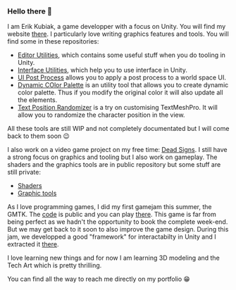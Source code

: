 ### Hello there 👋

I am Erik Kubiak, a game developper with a focus on Unity. You will find my website [there](https://erikrikoo.github.io/Portfolio/).
I particularly love writing graphics features and tools.
You will find some in these repositories:
- [Editor Utilities](https://github.com/ErikRikoo/com.rikoo.editor-utilities), which contains some useful stuff when you do tooling in Unity.
- [Interface Utilities](https://github.com/ErikRikoo/com.rikoo.interface-utilities), which help you to use interface in Unity.
- [UI Post Process](https://github.com/ErikRikoo/Unity-UI-Post-Process) allows you to apply a post process to a world space UI.
- [Dynamic COlor Palette](https://github.com/ErikRikoo/Unity-Dynamic-Color-Palette) is an utility tool that allows you to create dynamic color palette. Thus if you modify the original color it will also update all the elements.
- [Text Position Randomizer](https://github.com/ErikRikoo/Unity-Text-Position-Randomizer) is a try on customising TextMeshPro. It will allow you to randomize the character position in the view.

All these tools are still WIP and not completely documentated but I will come back to them soon 😉

I also work on a video game project on my free time: [Dead Signs](http://deadsigns.fr/). I still have a strong focus on graphics and tooling but I also work on gameplay.
The shaders and the graphics tools are in public repository but some stuff are still private:
- [Shaders](https://github.com/ErikRikoo/com.rikoo.dead-signs-shader)
- [Graphic tools](https://github.com/ErikRikoo/com.rikoo.deadsigns-hdrp-utils)

As I love programming games, I did my first gamejam this summer, the GMTK. The [code](https://github.com/ErikRikoo/GMTK-2021) is public and you can play [there](https://rikoo.itch.io/late-gmtk-2021). This game is far from being perfect as we hadn't the opportunity to book the complete week-end. But we may get back to it soon to also improve the game design. During this jam, we developped a good "framework" for interactabilty in Unity and I extracted it [there](https://github.com/ErikRikoo/com.rikoo.triggerable).

I love learning new things and  for now I am learning 3D modeling and the Tech Art which is pretty thrilling.

You can find all the way to reach me directly on my portfolio 😁

<!--
**ErikRikoo/ErikRikoo** is a ✨ _special_ ✨ repository because its `README.md` (this file) appears on your GitHub profile.

Here are some ideas to get you started:

- 🔭 I’m currently working on ...
- 🌱 I’m currently learning ...
- 👯 I’m looking to collaborate on ...
- 🤔 I’m looking for help with ...
- 💬 Ask me about ...
- 📫 How to reach me: ...
- 😄 Pronouns: ...
- ⚡ Fun fact: ...
-->
